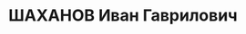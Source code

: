 ---
title: ШАХАНОВ Иван Гаврилович
description: '1900 г.р.

  Председатель союза работников кирпичной промышленности

  прож.: г. Днеперопетровск

  арестован 27.08.1937

  Обвинение: 54-8, 54-11 УК УССР

  Приговор: ВК ВС СССР, 27.11.1937 — ВМН

  Расстрелян 28.11.1937

  Реабилитация: ВК ВС СССР, 20.03.1958'
---